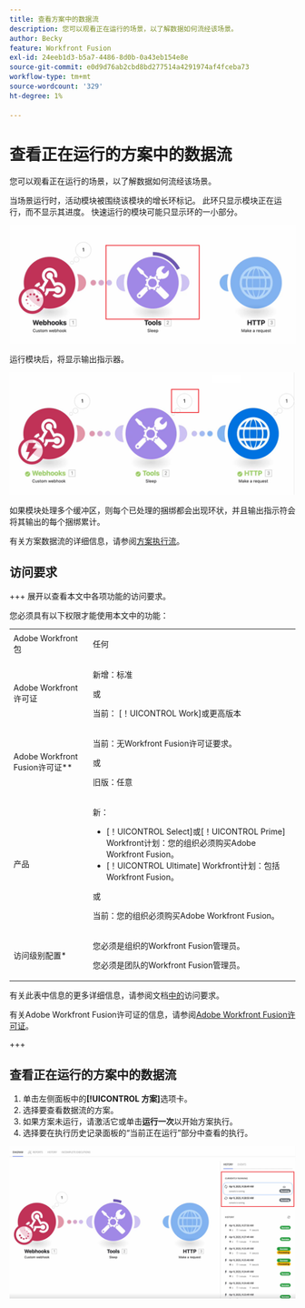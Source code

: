 ```yaml
---
title: 查看方案中的数据流
description: 您可以观看正在运行的场景，以了解数据如何流经该场景。
author: Becky
feature: Workfront Fusion
exl-id: 24eeb1d3-b5a7-4486-8d0b-0a43eb154e8e
source-git-commit: e0d9d76ab2cbd8bd277514a4291974af4fceba73
workflow-type: tm+mt
source-wordcount: '329'
ht-degree: 1%

---
```


# 查看正在运行的方案中的数据流

您可以观看正在运行的场景，以了解数据如何流经该场景。

当场景运行时，活动模块被围绕该模块的增长环标记。 此环只显示模块正在运行，而不显示其进度。 快速运行的模块可能只显示环的一小部分。

![在模块周围振铃](assets/ring-around-module.png)

运行模块后，将显示输出指示器。

![输出指示器](assets/data-flow-output.png)

如果模块处理多个缓冲区，则每个已处理的捆绑都会出现环状，并且输出指示符会将其输出的每个捆绑累计。

有关方案数据流的详细信息，请参阅[方案执行流](/help/workfront-fusion/references/scenarios/scenario-execution-flow.md)。

## 访问要求

+++ 展开以查看本文中各项功能的访问要求。

您必须具有以下权限才能使用本文中的功能：

<table style="table-layout:auto">
 <col> 
 <col> 
 <tbody> 
  <tr> 
   <td role="rowheader">Adobe Workfront包</td> 
   <td> <p>任何</p> </td> 
  </tr> 
  <tr data-mc-conditions=""> 
   <td role="rowheader">Adobe Workfront许可证</td> 
   <td> <p>新增：标准</p><p>或</p><p>当前： [！UICONTROL Work]或更高版本</p> </td> 
  </tr> 
  <tr> 
   <td role="rowheader">Adobe Workfront Fusion许可证**</td> 
   <td>
   <p>当前：无Workfront Fusion许可证要求。</p>
   <p>或</p>
   <p>旧版：任意 </p>
   </td> 
  </tr> 
  <tr> 
   <td role="rowheader">产品</td> 
   <td>
   <p>新：</p> <ul><li>[！UICONTROL Select]或[！UICONTROL Prime] Workfront计划：您的组织必须购买Adobe Workfront Fusion。</li><li>[！UICONTROL Ultimate] Workfront计划：包括Workfront Fusion。</li></ul>
   <p>或</p>
   <p>当前：您的组织必须购买Adobe Workfront Fusion。</p>
   </td> 
  </tr>
  <tr data-mc-conditions=""> 
   <td role="rowheader">访问级别配置*</td> 
   <td> 
     <p>您必须是组织的Workfront Fusion管理员。</p>
     <p>您必须是团队的Workfront Fusion管理员。</p>
   </td> 
  </tr> 
   </td> 
  </tr> 
 </tbody> 
</table>

有关此表中信息的更多详细信息，请参阅文档[中的](/help/workfront-fusion/references/licenses-and-roles/access-level-requirements-in-documentation.md)访问要求。

有关Adobe Workfront Fusion许可证的信息，请参阅[Adobe Workfront Fusion许可证](/help/workfront-fusion/set-up-and-manage-workfront-fusion/licensing-operations-overview/license-automation-vs-integration.md)。

+++

## 查看正在运行的方案中的数据流

1. 单击左侧面板中的&#x200B;**[!UICONTROL 方案]**&#x200B;选项卡。
1. 选择要查看数据流的方案。
1. 如果方案未运行，请激活它或单击&#x200B;**运行一次**&#x200B;以开始方案执行。
1. 选择要在执行历史记录面板的“当前正在运行”部分中查看的执行。

![当前正在运行](assets/currently-running.png)
